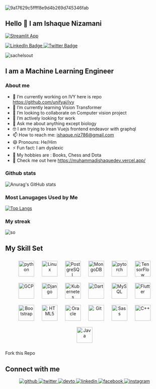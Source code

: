 
![9a17629c5ffff8e9d4b269d745346fab](https://user-images.githubusercontent.com/49721249/225820407-ce638561-2e66-411c-8f3b-b4b8fc1215df.gif)

## Hello  👋 I am Ishaque Nizamani 
[![Streamlit App](https://static.streamlit.io/badges/streamlit_badge_black_white.svg)](https://github.com/MuhammadNizamani)
<div id="badges">
  <a href="https://www.linkedin.com/in/muhammad-ishaque-nizamani-109a13194/">
    <img src="https://img.shields.io/badge/LinkedIn-blue?style=for-the-badge&logo=linkedin&logoColor=white" alt="LinkedIn Badge"/>
  </a>
   
  <a href="https://twitter.com/NizamaniIshaque">
    <img src="https://img.shields.io/badge/Twitter-blue?style=for-the-badge&logo=twitter&logoColor=white" alt="Twitter Badge"/>
  </a>
</div>
<p align="left"> <img src="https://komarev.com/ghpvc/?username=MuhammadNizamani&label=Profile%20views&color=0e75b6&style=flat" alt="sachelsout" /> </p>

## I am a Machine Learning Engineer

### About me



- 🔭 I’m currently working on IVY here is repo https://github.com/unifyai/ivy
- 🌱 I’m currently learning Vision Transformer
- 👯 I’m looking to collaborate on Computer vision project 
- 🤔 I’m actively looking for work 
- 💬 Ask me about anything except biology
- 🤓 I am trying to lrean Vuejs frontend endeavor with graphql
- 📫 How to reach me: ishaque.niz786@gmail.com 
- 😄 Pronouns: He/Him
- ⚡ Fun fact: I am dyslexic
- 🙌 My hobbies are : Books, Chess and Dota
- 📎 Check me out here https://muhammadishaquedev.vercel.app/


### Github stats 

![Anurag's GitHub stats](https://github-readme-stats.vercel.app/api?username=MuhammadNizamani&show_icons=true&theme=merko)


### Most Lanugages Used by Me
[![Top Langs](https://github-readme-stats.vercel.app/api/top-langs/?username=MuhammadNizamani&layout=compact)](https://github.com/MuhammadNizamani/github-readme-stats)
### My streak
 <p align="left"> <img src="https://github-readme-streak-stats.herokuapp.com/?user=MuhammadNizamani&theme=dark" alt="so" > </p>
 
 ## My Skill Set  
<div align="center">  
<img style="margin: 10px" src="https://profilinator.rishav.dev/skills-assets/python-original.svg" alt="python" height="50" />  
<img style="margin: 10px" src="https://profilinator.rishav.dev/skills-assets/linux-original.svg" alt="Linux" height="50" />  
<a href="https://www.postgresql.org/" target="_blank"><img style="margin: 10px" src="https://profilinator.rishav.dev/skills-assets/postgresql-original-wordmark.svg" alt="PostgreSQL" height="50" /></a>  
 <a href="https://www.mongodb.com/" target="_blank"><img style="margin: 10px" src="https://profilinator.rishav.dev/skills-assets/mongodb-original-wordmark.svg" alt="MongoDB" height="50" /></a>  
  <a href="https://pytorch.org/" target="_blank"><img style="margin: 10px" src="https://profilinator.rishav.dev/skills-assets/pytorch-icon.svg" alt="pytorch" height="50" /></a>
  <a href="https://www.tensorflow.org/" target="_blank"><img style="margin: 10px" src="https://profilinator.rishav.dev/skills-assets/tensorflow-icon.svg" alt="TensorFlow" height="50" /></a>  
  <a href="https://cloud.google.com/" target="_blank"><img style="margin: 10px" src="https://profilinator.rishav.dev/skills-assets/google_cloud-icon.svg" alt="GCP" height="50" /></a>  
<a href="https://www.djangoproject.com/" target="_blank"><img style="margin: 10px" src="https://profilinator.rishav.dev/skills-assets/django-original.svg" alt="Django" height="50" /></a>  
<a href="https://kubernetes.io/" target="_blank"><img style="margin: 10px" src="https://profilinator.rishav.dev/skills-assets/kubernetes-icon.svg" alt="Kubernetes" height="50" /></a>  
  <a href="https://dart.dev/" target="_blank"><img style="margin: 10px" src="https://profilinator.rishav.dev/skills-assets/dartlang-icon.svg" alt="Dart" height="50" /></a>  
<a href="https://www.mysql.com/" target="_blank"><img style="margin: 10px" src="https://profilinator.rishav.dev/skills-assets/mysql-original-wordmark.svg" alt="MySQL" height="50" /></a>   
  <a href="https://flutter.dev/" target="_blank"><img style="margin: 10px" src="https://profilinator.rishav.dev/skills-assets/flutterio-icon.svg" alt="Flutter" height="50" /></a>  
  <a href="https://getbootstrap.com/docs/3.4/javascript/" target="_blank"><img style="margin: 10px" src="https://profilinator.rishav.dev/skills-assets/bootstrap-plain.svg" alt="Bootstrap" height="50" /></a>  
<a href="https://en.wikipedia.org/wiki/HTML5" target="_blank"><img style="margin: 10px" src="https://profilinator.rishav.dev/skills-assets/html5-original-wordmark.svg" alt="HTML5" height="50" /></a>  
  <a href="https://www.oracle.com/in/index.html" target="_blank"><img style="margin: 10px" src="https://profilinator.rishav.dev/skills-assets/oracle-original.svg" alt="Oracle" height="50" /></a>  
<img style="margin: 10px" src="https://profilinator.rishav.dev/skills-assets/git-scm-icon.svg" alt="Git" height="50" />  
  <a href="https://sass-lang.com/" target="_blank"><img style="margin: 10px" src="https://profilinator.rishav.dev/skills-assets/sass-original.svg" alt="Sass" height="50" /></a>  
 <a href="https://www.cplusplus.com/" target="_blank"><img style="margin: 10px" src="https://profilinator.rishav.dev/skills-assets/cplusplus-original.svg" alt="C++" height="50" /></a>
 <a href="https://www.java.com/" target="_blank"><img style="margin: 10px" src="https://profilinator.rishav.dev/skills-assets/java-original-wordmark.svg" alt="Java" height="50" /></a>  

</div>  

Fork this Repo
<br/>

## Connect with me  
<div align="center">
<a href="https://github.com/MuhammadNizamani" target="_blank">
<img src=https://img.shields.io/badge/github-%2324292e.svg?&style=for-the-badge&logo=github&logoColor=white alt=github style="margin-bottom: 5px;" />
</a>
<a href="https://twitter.com/NizamaniIshaque" target="_blank">
<img src=https://img.shields.io/badge/twitter-%2300acee.svg?&style=for-the-badge&logo=twitter&logoColor=white alt=twitter style="margin-bottom: 5px;" />
</a>
<a href="https://myportfolio-mocha-eight.vercel.app/" target="_blank">
<img src=https://img.shields.io/badge/dev.to-%2308090A.svg?&style=for-the-badge&logo=dev.to&logoColor=white alt=devto style="margin-bottom: 5px;" />
</a>
<a href="https://www.linkedin.com/in/muhammad-ishaque-nizamani-109a13194/" target="_blank">
<img src=https://img.shields.io/badge/linkedin-%231E77B5.svg?&style=for-the-badge&logo=linkedin&logoColor=white alt=linkedin style="margin-bottom: 5px;" />
</a>
<a href="https://web.facebook.com/muhammadishaque.nizamani.9/" target="_blank">
<img src=https://img.shields.io/badge/facebook-%232E87FB.svg?&style=for-the-badge&logo=facebook&logoColor=white alt=facebook style="margin-bottom: 5px;" />
</a>
<a href="https://instagram.com/ishaque.nizamani?igshid=ZDdkNTZiNTM=" target="_blank">
<img src=https://img.shields.io/badge/instagram-%23000000.svg?&style=for-the-badge&logo=instagram&logoColor=white alt=instagram style="margin-bottom: 5px;" />
</a>  
</div>  
  
